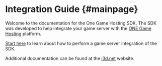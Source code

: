 # Integration Guide          {#mainpage}

Welcome to the documentation for the One Game Hosting SDK. The SDK was developed to help integrate your game server with the [ONE Game Hosting](https://www.i3d.net/docs/one/odp/) platform.

[Start here](../readme.md) to learn about how to perform a game server integration of the SDK.

Additional documentation can be found at the [i3d.net](https://www.i3d.net/) website.
